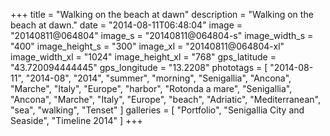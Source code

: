 +++
title = "Walking on the beach at dawn"
description = "Walking on the beach at dawn."
date = "2014-08-11T06:48:04"
image = "20140811@064804"
image_s = "20140811@064804-s"
image_width_s = "400"
image_height_s = "300"
image_xl = "20140811@064804-xl"
image_width_xl = "1024"
image_height_xl = "768"
gps_latitude = "43.720094444445"
gps_longitude = "13.2208"
phototags = [ "2014-08-11", "2014-08", "2014", "summer", "morning", "Senigallia", "Ancona", "Marche", "Italy", "Europe", "harbor", "Rotonda a mare", "Senigallia", "Ancona", "Marche", "Italy", "Europe", "beach", "Adriatic", "Mediterranean", "sea", "walking", "Tenset" ]
galleries = [ "Portfolio", "Senigallia City and Seaside", "Timeline 2014" ]
+++
